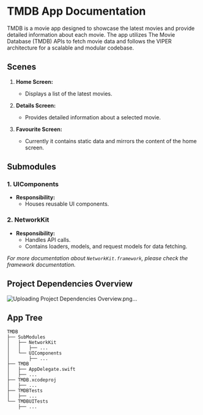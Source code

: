 # TMDB App Documentation

TMDB is a movie app designed to showcase the latest movies and provide detailed information about each movie.
The app utilizes The Movie Database (TMDB) APIs to fetch movie data and follows the VIPER architecture for a scalable and modular codebase.

## Scenes

1. **Home Screen:**
   - Displays a list of the latest movies.
   
2. **Details Screen:**
   - Provides detailed information about a selected movie.

3. **Favourite Screen:**
   - Currently it contains static data and mirrors the content of the home screen.

## Submodules

### 1. UIComponents
   - **Responsibility:**
     - Houses reusable UI components.

### 2. NetworkKit
   - **Responsibility:**
     - Handles API calls.
     - Contains loaders, models, and request models for data fetching.
     
*For more documentation about `NetworkKit.framework`, please check the framework documentation.*

## Project Dependencies Overview
![Uploading Project Dependencies Overview.png…]()

## App Tree

```plaintext
TMDB
├── SubModules
│   ├── NetworkKit
│   │   ├── ...
│   └── UIComponents
│       ├── ...
├── TMDB
│   ├── AppDelegate.swift
│   ├── ...
├── TMDB.xcodeproj
│   ├── ...
├── TMDBTests
│   ├── ...
└── TMDBUITests
    ├── ...
```
